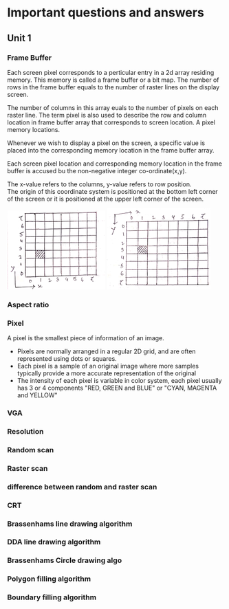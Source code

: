 # Important questions and answers

## Unit 1

### Frame Buffer
Each screen pixel corresponds to a perticular entry in a 2d array residing memory. This memory is called a frame buffer or a bit map. The number of rows in the frame buffer equals to the number of raster lines on the display screen.  

The number of columns in this array euals to the number of pixels on each raster line. The term pixel is also used to describe the row and column location in frame buffer array that corresponds to screen location. A pixel memory locations.  

Whenever we wish to display a pixel on the screen, a specific value is placed into the corresponding memory location in the frame buffer array.  

Each screen pixel location and corresponding memory location in the frame buffer is accused bu the non-negative integer co-ordinate(x,y).  

The x-value refers to the columns, y-value refers to row position.  
The origin of this coordinate system is positioned at the bottom left corner of the screen or it is positioned at the upper left corner of the screen.  

![fig1](IMG/frameb1.png) ![fig1](IMG/frameb2.png)




### Aspect ratio

### Pixel
A pixel is the smallest piece of information of an image.
- Pixels are normally arranged in a regular 2D grid, and are often represented using dots or squares.
- Each pixel is a sample of an original image where more samples typically provide a more accurate representation of the original 
- The intensity of each pixel is variable in color system, each pixel usually has 3 or 4 components "RED, GREEN and BLUE" or "CYAN, MAGENTA and YELLOW"

### VGA

### Resolution

### Random scan

### Raster scan

### difference between random and raster scan

### CRT

### Brassenhams line drawing algorithm

### DDA line drawing algorithm

### Brassenhams Circle drawing algo

### Polygon filling algorithm

### Boundary filling algorithm
